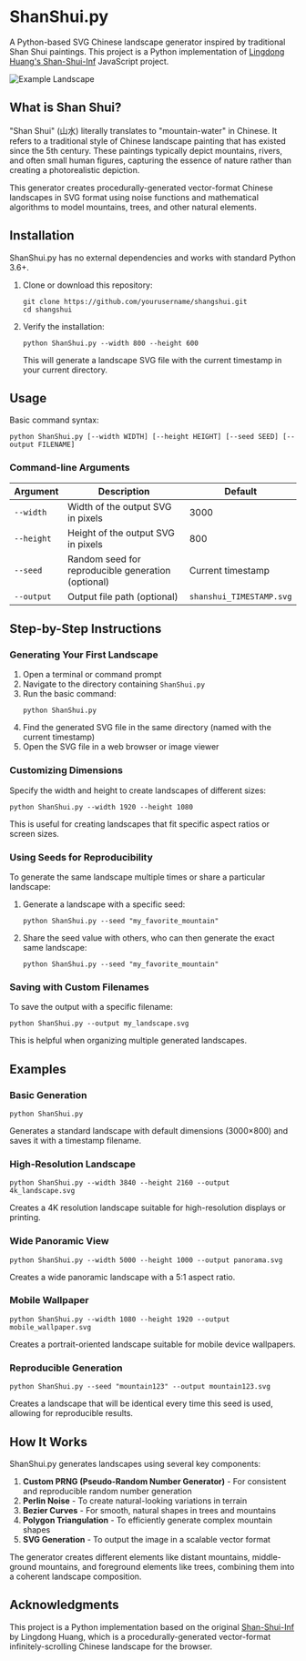 # ShanShui.py

A Python-based SVG Chinese landscape generator inspired by traditional Shan Shui paintings. This project is a Python implementation of [Lingdong Huang's Shan-Shui-Inf](https://github.com/LingDong-/shan-shui-inf) JavaScript project.

![Example Landscape](./test_landscape.svg)

## What is Shan Shui?

"Shan Shui" (山水) literally translates to "mountain-water" in Chinese. It refers to a traditional style of Chinese landscape painting that has existed since the 5th century. These paintings typically depict mountains, rivers, and often small human figures, capturing the essence of nature rather than creating a photorealistic depiction.

This generator creates procedurally-generated vector-format Chinese landscapes in SVG format using noise functions and mathematical algorithms to model mountains, trees, and other natural elements.

## Installation

ShanShui.py has no external dependencies and works with standard Python 3.6+.

1. Clone or download this repository:
   ```
   git clone https://github.com/yourusername/shangshui.git
   cd shangshui
   ```

2. Verify the installation:
   ```
   python ShanShui.py --width 800 --height 600
   ```

   This will generate a landscape SVG file with the current timestamp in your current directory.

## Usage

Basic command syntax:

```
python ShanShui.py [--width WIDTH] [--height HEIGHT] [--seed SEED] [--output FILENAME]
```

### Command-line Arguments

| Argument | Description | Default |
|----------|-------------|---------|
| `--width` | Width of the output SVG in pixels | 3000 |
| `--height` | Height of the output SVG in pixels | 800 |
| `--seed` | Random seed for reproducible generation (optional) | Current timestamp |
| `--output` | Output file path (optional) | `shanshui_TIMESTAMP.svg` |

## Step-by-Step Instructions

### Generating Your First Landscape

1. Open a terminal or command prompt
2. Navigate to the directory containing `ShanShui.py`
3. Run the basic command:
   ```
   python ShanShui.py
   ```
4. Find the generated SVG file in the same directory (named with the current timestamp)
5. Open the SVG file in a web browser or image viewer

### Customizing Dimensions

Specify the width and height to create landscapes of different sizes:

```
python ShanShui.py --width 1920 --height 1080
```

This is useful for creating landscapes that fit specific aspect ratios or screen sizes.

### Using Seeds for Reproducibility

To generate the same landscape multiple times or share a particular landscape:

1. Generate a landscape with a specific seed:
   ```
   python ShanShui.py --seed "my_favorite_mountain"
   ```

2. Share the seed value with others, who can then generate the exact same landscape:
   ```
   python ShanShui.py --seed "my_favorite_mountain"
   ```

### Saving with Custom Filenames

To save the output with a specific filename:

```
python ShanShui.py --output my_landscape.svg
```

This is helpful when organizing multiple generated landscapes.

## Examples

### Basic Generation

```
python ShanShui.py
```

Generates a standard landscape with default dimensions (3000×800) and saves it with a timestamp filename.

### High-Resolution Landscape

```
python ShanShui.py --width 3840 --height 2160 --output 4k_landscape.svg
```

Creates a 4K resolution landscape suitable for high-resolution displays or printing.

### Wide Panoramic View

```
python ShanShui.py --width 5000 --height 1000 --output panorama.svg
```

Creates a wide panoramic landscape with a 5:1 aspect ratio.

### Mobile Wallpaper

```
python ShanShui.py --width 1080 --height 1920 --output mobile_wallpaper.svg
```

Creates a portrait-oriented landscape suitable for mobile device wallpapers.

### Reproducible Generation

```
python ShanShui.py --seed "mountain123" --output mountain123.svg
```

Creates a landscape that will be identical every time this seed is used, allowing for reproducible results.

## How It Works

ShanShui.py generates landscapes using several key components:

1. **Custom PRNG (Pseudo-Random Number Generator)** - For consistent and reproducible random number generation
2. **Perlin Noise** - To create natural-looking variations in terrain
3. **Bezier Curves** - For smooth, natural shapes in trees and mountains
4. **Polygon Triangulation** - To efficiently generate complex mountain shapes
5. **SVG Generation** - To output the image in a scalable vector format

The generator creates different elements like distant mountains, middle-ground mountains, and foreground elements like trees, combining them into a coherent landscape composition.

## Acknowledgments

This project is a Python implementation based on the original [Shan-Shui-Inf](https://github.com/LingDong-/shan-shui-inf) by Lingdong Huang, which is a procedurally-generated vector-format infinitely-scrolling Chinese landscape for the browser.
